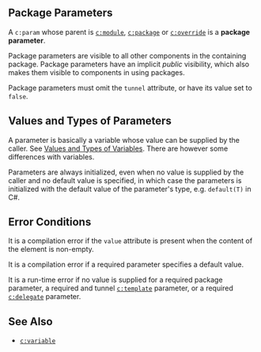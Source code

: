 ## Package Parameters

A `c:param` whose parent is [`c:module`](module.html), [`c:package`](package.html) or [`c:override`](override.html) is a **package parameter**.

Package parameters are visible to all other components in the containing package. Package parameters have an implicit *public* visibility, which also makes them visible to components in using packages.

Package parameters must omit the `tunnel` attribute, or have its value set to `false`.

## Values and Types of Parameters

A parameter is basically a variable whose value can be supplied by the caller. See [Values and Types of Variables](variable.html#values-and-types-of-variables). There are however some differences with variables.

Parameters are always initialized, even when no value is supplied by the caller and no default value is specified, in which case the parameters is initialized with the default value of the parameter's type, e.g. `default(T)` in C#.

## Error Conditions

It is a compilation error if the `value` attribute is present when the content of the element is non-empty.

It is a compilation error if a required parameter specifies a default value.

It is a run-time error if no value is supplied for a required package parameter, a required and tunnel [`c:template`](template.html) parameter, or a required [`c:delegate`](delegate.html) parameter.

## See Also

- [`c:variable`](variable.html)
